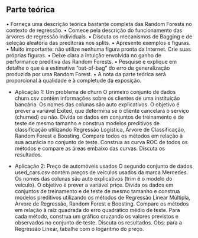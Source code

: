 ## Parte teórica
• Forneça uma descrição teórica bastante completa das Random Forests no contexto de regressão.
• Comece pela descrição do funcionamento das árvores de regressão individuais.
• Discuta os mecanismos de Bagging e de seleção aleatória das preditoras nos splits.
• Apresente exemplos e figuras.
• Muito importante: não utilize nenhuma figura pronta da Internet. Crie suas próprias
figuras.
• Deixe clara a intuição envolvida no ganho de performance preditiva das Random Forests.
• Pesquise e explique em detalhe o que é a estimativa “out-of-bag” do erro de generalização produzida
por uma Random Forest.
• A nota da parte teórica será proporcional à qualidade e à completude da exposição.

- Aplicação 1: Um problema de churn
O primeiro conjunto de dados churn.csv contém informações sobre os clientes de uma instituição bancária.
Os nomes das colunas são auto explicativos. O objetivo é prever a variável Exited, que determina se o
cliente cancelará o serviço (churned) ou não.
Divida os dados em conjuntos de treinamento e de teste de mesmo tamanho e construa modelos preditivos de
classificação utilizando Regressão Logística, Árvore de Classificação, Random Forest e Boosting. Compare
todos os métodos em relação à sua acurácia no conjunto de teste. Construa as curva ROC de todos os
métodos e compare as áreas embaixo das curvas. Discuta os resultados.

- Aplicação 2: Preço de automóveis usados
O segundo conjunto de dados used_cars.csv contém preços de veículos usados da marca Mercedes. Os
nomes das colunas são auto explicativos (trim é o modelo do veículo). O objetivo é prever a variável price.
Divida os dados em conjuntos de treinamento e de teste de mesmo tamanho e construa modelos preditivos
utilizando os métodos de Regressão Linear Múltipla, Árvore de Regressão, Random Forest e Boosting. Compare os métodos em relação à raiz quadrada do erro quadrático médio de teste. Para cada método, construa
um gráfico cruzando os valores previstos e observados no conjunto de teste. Discuta os resultados. Obs:
para a Regressão Linear, tabalhe com o logaritmo do preço.
